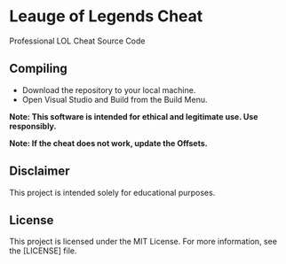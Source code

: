 # Leauge of Legends Cheat

Professional LOL Cheat Source Code

## Compiling

- Download the repository to your local machine.
- Open Visual Studio and Build from the Build Menu.

**Note: This software is intended for ethical and legitimate use. Use responsibly.**

**Note: If the cheat does not work, update the Offsets.**

## Disclaimer

This project is intended solely for educational purposes.

## License

This project is licensed under the MIT License. For more information, see the [LICENSE] file.
